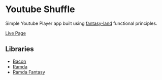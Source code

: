 # Youtube Shuffle

Simple Youtube Player app built using [fantasy-land](https://github.com/fantasyland/fantasy-land) functional principles.

[Live Page](https://nem035.github.io/youtube-shuffle)

## Libraries

- [Bacon](https://baconjs.github.io/)
- [Ramda](ramdajs.com)
- [Ramda Fantasy](https://github.com/ramda/ramda-fantasy)
